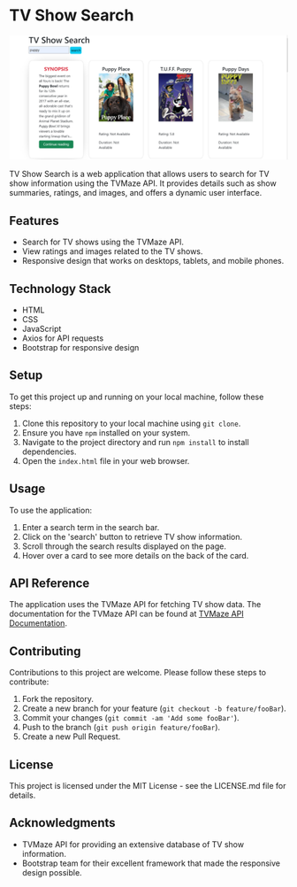 # TV Show Search

![alt text](website.png)

TV Show Search is a web application that allows users to search for TV show information using the TVMaze API. It provides details such as show summaries, ratings, and images, and offers a dynamic user interface.

## Features

- Search for TV shows using the TVMaze API.
- View ratings and images related to the TV shows.
- Responsive design that works on desktops, tablets, and mobile phones.

## Technology Stack

- HTML
- CSS
- JavaScript
- Axios for API requests
- Bootstrap for responsive design

## Setup

To get this project up and running on your local machine, follow these steps:

1. Clone this repository to your local machine using `git clone`.
2. Ensure you have `npm` installed on your system.
3. Navigate to the project directory and run `npm install` to install dependencies.
4. Open the `index.html` file in your web browser.

## Usage

To use the application:

1. Enter a search term in the search bar.
2. Click on the 'search' button to retrieve TV show information.
3. Scroll through the search results displayed on the page.
4. Hover over a card to see more details on the back of the card.

## API Reference

The application uses the TVMaze API for fetching TV show data. The documentation for the TVMaze API can be found at [TVMaze API Documentation](https://www.tvmaze.com/api).

## Contributing

Contributions to this project are welcome. Please follow these steps to contribute:

1. Fork the repository.
2. Create a new branch for your feature (`git checkout -b feature/fooBar`).
3. Commit your changes (`git commit -am 'Add some fooBar'`).
4. Push to the branch (`git push origin feature/fooBar`).
5. Create a new Pull Request.

## License

This project is licensed under the MIT License - see the LICENSE.md file for details.

## Acknowledgments

- TVMaze API for providing an extensive database of TV show information.
- Bootstrap team for their excellent framework that made the responsive design possible.
